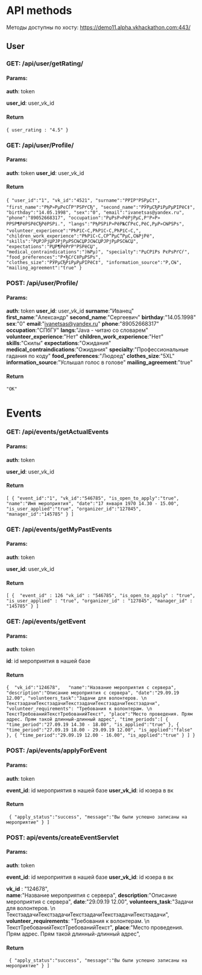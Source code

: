 # API methods
Методы доступны по хосту: https://demo11.alpha.vkhackathon.com:443/
## User
### GET: /api/user/getRating/
#### Params:
**auth**: token

**user_id**: user_vk_id

#### Return
`{ user_rating : "4.5" }`

### GET: /api/user/Profile/
#### Params:
**auth**: token
**user_id**: user_vk_id

#### Return
`{
    "user_id":"1",
    "vk_id":"4521",
    "surname":"РРІР°РЅРµС†",
    "first_name":"РђР»РµРєСЃР°РЅРґСЂ",
    "second_name":"РЎРµСЂРіРµРµРІРёС‡",
    "birthday":"14.05.1998",
    "sex":"0",
    "email":"ivanetsas@yandex.ru",
    "phone":"89052668317",
    "occupation":"РџРѕР»РёРјРµС‚Р°Р»Р» РРЅР¶РёРЅРёСЂРёРЅРі.",
    "langs":"РђРЅРіР»РёР№СЃРєС‚РёС‚РµР»СЊРЅРѕ",
    "volunteer_experience":"РћРїС‹С‚РћРїС‹С‚РћРїС‹С‚",
    "children_work_experience":"РћРїС‹С‚CР”РµС”РµС‚СЊРјРё",
    "skills":"РЏРЈРјЏРЈРјРµРЅСЊСЏРЈСЊСЏРЈРјРµРЅСЊСЏ",
    "expectations":"РЏР¶РёРґР°РЅРёСЏ",
    "medical_contraindications":")ЊРµ)",
    "specialty":"РџСРїРѕ РєРѕРґСѓ",
    "food_preferences":"Р•ЂСѓС‡РµРЅРѕ",
    "clothes_size":"РЎРµСЂРіРµРµРІРёС‡",
    "information_source":"Р‚СЊ",
    "mailing_agreement":"true"
}`

### POST: /api/user/Profile/
#### Params:
**auth**: token
**user_id**: user_vk_id
**surname**:"Иванец"
**first_name**:"Александр"
**second_name**:"Сергеевич"
**birthday**:"14.05.1998"
**sex**:"0"
**email**:"ivanetsas@yandex.ru"
**phone**:"89052668317"
**occupation**:"СПбГУ"
**langs**:"Java - читаю со словарем"
**volunteer_experience**:"Нет"
**children_work_experience**:"Нет"
**skills**:"Скилы"
**expectations**:"Ожидания"
**medical_contraindications**:"Ожидания"
**specialty**:"Профессиональные гадания по коду"
**food_preferences**:"Людоед"
**clothes_size**:"5XL"
**information_source**:"Услышал голос в голове"
**mailing_agreement**:"true"

#### Return
`"OK"`


# Events
### GET: /api/events/getActualEvents
#### Params:
**auth**: token

**user_id**: user_vk_id

#### Return
`[
    {
        "event_id":"1",
        "vk_id":"546785",
        "is_open_to_apply":"true",
        "name":"Имя мероприятия",
        "date":"17 января 1970 14.30 - 15.00",
        "is_user_applied":"true",
        "organizer_id":"127845",
        "manager_id":"145785"
    }
]`

### GET: /api/events/getMyPastEvents
#### Params:
**auth**: token

**user_id**: user_vk_id

#### Return
`[
    { 
      "event_id" : 126
      "vk_id" : "546785",
      "is_open_to_apply" : "true",
      "is_user_applied" : "true",
      "organizer_id" : "127845",
      "manager_id" : "145785"
    }
]`

### GET: /api/events/getEvent
#### Params:
**auth**: token

**id**: id мероприятия в нашей базе

#### Return

`{ 
    "vk_id":"124678",  
    "name":"Название мероприятия с сервера",
    "description":"Описание мероприятия с сервера",
    "date":"29.09.19 12.00",
    "volunteers_task":"Задачи для волонтеров. \n ТекстзадачиТекстзадачиТекстзадачиТекстзадачиТекстзадачи",
    "volunteer_requirements": "Требования к волонтерам. \n ТекстТребованийТекстТребованийТекст",
    "place":"Место проведения. Прям адрес. Прям такой длинный-длинный адрес",
    "time_periods":[
        {
            "time_period":"27.09.19 14.30 - 18.00",
            "is_applied":"true"
        },
        {
            "time_period":"27.09.19 18.00 - 29.09.19 12.00",
            "is_applied":"false"
        },
        {
            "time_period":"29.09.19 12.00 - 16.00",
            "is_applied":"true"
        }
    ]
}
`

### POST: /api/events/applyForEvent
#### Params:
**auth**: token

**event_id**: id мероприятия в нашей базе
**user_vk_id**: id юзера в вк

#### Return
`
    {
        "apply_status":"success",
        "message":"Вы были успешно записаны на мероприятие"
    }
]`

### POST: api/events/createEventServlet
#### Params:
**auth**: token

**event_id**: id мероприятия в нашей базе
**user_vk_id**: id юзера в вк

**vk_id** : "124678",  
**name**:"Название мероприятия с сервера",
**description**:"Описание мероприятия с сервера",
**date**:"29.09.19 12.00",
**volunteers_task**:"Задачи для волонтеров. \n ТекстзадачиТекстзадачиТекстзадачиТекстзадачиТекстзадачи",
**volunteer_requirements**: "Требования к волонтерам. \n ТекстТребованийТекстТребованийТекст",
**place**:"Место проведения. Прям адрес. Прям такой длинный-длинный адрес",

#### Return
`
    {
        "apply_status":"success",
        "message":"Вы были успешно записаны на мероприятие"
    }
]`


